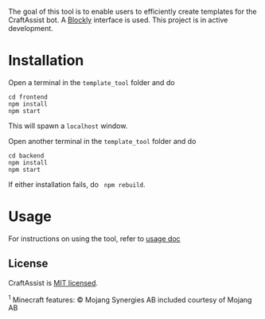 The goal of this tool is to enable users to efficiently create templates for the CraftAssist bot. A [Blockly](https://developers.google.com/blockly) interface is used. This project is in active development.

# Installation

Open a terminal in the ``` template_tool ``` folder and do
```
cd frontend
npm install
npm start
```
This will spawn a ```localhost``` window. 

Open another terminal in the ``` template_tool ``` folder and do
```
cd backend
npm install
npm start
```

If either installation fails, do ``` npm rebuild```.

# Usage

For instructions on using the tool, refer to [usage doc](/usage.md)

## License

CraftAssist is [MIT licensed](./LICENSE).

<sup>1</sup> Minecraft features: © Mojang Synergies AB included courtesy of Mojang AB
